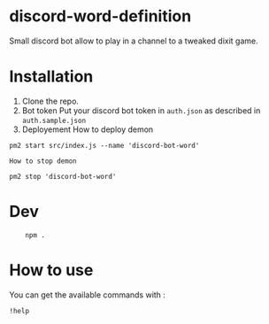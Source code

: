 # discord-word-definition

Small discord bot allow to play in a channel to a tweaked dixit game.

# Installation
1. Clone the repo.
2. Bot token
    Put your discord bot token in `auth.json` as described in `auth.sample.json`
3. Deployement
    How to deploy demon
```
pm2 start src/index.js --name 'discord-bot-word'
```
    How to stop demon
```
pm2 stop 'discord-bot-word'
```

# Dev
```
    npm .
```

# How to use
You can get the available commands with :
```
!help
```


